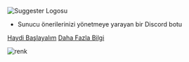 ![Suggester Logosu](/images/coverpageLogo.png)

- Sunucu önerilerinizi yönetmeye yarayan bir Discord botu

[Haydi Başlayalım](getting-started.md)
[Daha Fazla Bilgi](home.md)

<!-- background color -->

![renk](#7289da)
